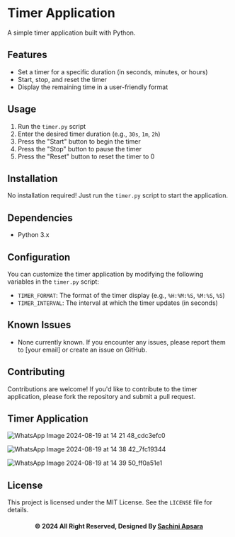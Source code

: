 # Timer Application

A simple timer application built with Python.

## Features

* Set a timer for a specific duration (in seconds, minutes, or hours)
* Start, stop, and reset the timer
* Display the remaining time in a user-friendly format

## Usage

1. Run the `timer.py` script
2. Enter the desired timer duration (e.g., `30s`, `1m`, `2h`)
3. Press the "Start" button to begin the timer
4. Press the "Stop" button to pause the timer
5. Press the "Reset" button to reset the timer to 0

## Installation

No installation required! Just run the `timer.py` script to start the application.

## Dependencies

* Python 3.x

## Configuration

You can customize the timer application by modifying the following variables in the `timer.py` script:

* `TIMER_FORMAT`: The format of the timer display (e.g., `%H:%M:%S`, `%M:%S`, `%S`)
* `TIMER_INTERVAL`: The interval at which the timer updates (in seconds)

## Known Issues

* None currently known. If you encounter any issues, please report them to [your email] or create an issue on GitHub.

## Contributing

Contributions are welcome! If you'd like to contribute to the timer application, please fork the repository and submit a pull request.

## Timer Application
![WhatsApp Image 2024-08-19 at 14 21 48_cdc3efc0](https://github.com/user-attachments/assets/73765ef3-966c-4b69-82a1-e4b1e5811b91)

![WhatsApp Image 2024-08-19 at 14 38 42_7fc19344](https://github.com/user-attachments/assets/20ee7765-3fc5-4d98-b1f2-d4553c39c33f)

![WhatsApp Image 2024-08-19 at 14 39 50_ff0a51e1](https://github.com/user-attachments/assets/afabdb81-8c1e-46b3-b453-f32cabf2b588)



## License

This project is licensed under the MIT License. See the `LICENSE` file for details.

<div align="center">

#### © 2024 All Right Reserved, Designed By [Sachini Apsara](https://github.com/ApsaraWitharana)

</div>
